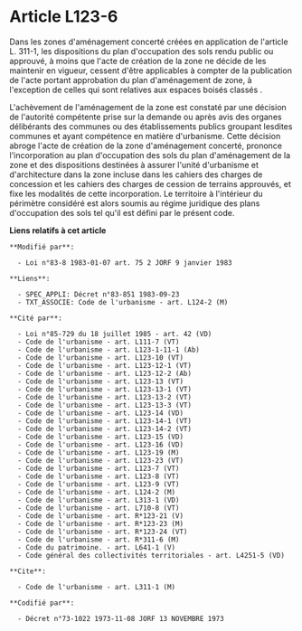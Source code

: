 # Article L123-6

Dans les zones d'aménagement concerté créées en application de l'article L. 311-1, les dispositions du plan d'occupation des
sols rendu public ou approuvé, à moins que l'acte de création de la zone ne décide de les maintenir en vigueur, cessent
d'être applicables à compter  de la publication de l'acte portant approbation du plan d'aménagement de zone, à l'exception de
celles qui sont relatives aux espaces boisés classés .

L'achèvement de l'aménagement de la zone est constaté par une décision de l'autorité compétente prise sur la demande ou après
avis des organes délibérants des communes ou des établissements publics groupant lesdites communes et ayant compétence en
matière d'urbanisme. Cette décision abroge l'acte de création de la zone d'aménagement concerté, prononce l'incorporation au
plan d'occupation des sols du plan d'aménagement de la zone et des dispositions destinées à assurer l'unité d'urbanisme et
d'architecture dans la zone incluse dans les cahiers des charges de concession et les cahiers des charges de cession de
terrains approuvés, et fixe les modalités de cette incorporation. Le territoire à l'intérieur du périmètre considéré est
alors soumis au régime juridique des plans d'occupation des sols tel qu'il est défini par le présent code.

**Liens relatifs à cet article**

	**Modifié par**:

	  - Loi n°83-8 1983-01-07 art. 75 2 JORF 9 janvier 1983

	**Liens**:

	  - SPEC_APPLI: Décret n°83-851 1983-09-23
	  - TXT_ASSOCIE: Code de l'urbanisme - art. L124-2 (M)

	**Cité par**:

	  - Loi n°85-729 du 18 juillet 1985 - art. 42 (VD)
	  - Code de l'urbanisme - art. L111-7 (VT)
	  - Code de l'urbanisme - art. L123-1-11-1 (Ab)
	  - Code de l'urbanisme - art. L123-10 (VT)
	  - Code de l'urbanisme - art. L123-12-1 (VT)
	  - Code de l'urbanisme - art. L123-12-2 (Ab)
	  - Code de l'urbanisme - art. L123-13 (VT)
	  - Code de l'urbanisme - art. L123-13-1 (VT)
	  - Code de l'urbanisme - art. L123-13-2 (VT)
	  - Code de l'urbanisme - art. L123-13-3 (VT)
	  - Code de l'urbanisme - art. L123-14 (VD)
	  - Code de l'urbanisme - art. L123-14-1 (VT)
	  - Code de l'urbanisme - art. L123-14-2 (VT)
	  - Code de l'urbanisme - art. L123-15 (VD)
	  - Code de l'urbanisme - art. L123-16 (VD)
	  - Code de l'urbanisme - art. L123-19 (M)
	  - Code de l'urbanisme - art. L123-23 (VT)
	  - Code de l'urbanisme - art. L123-7 (VT)
	  - Code de l'urbanisme - art. L123-8 (VT)
	  - Code de l'urbanisme - art. L123-9 (VT)
	  - Code de l'urbanisme - art. L124-2 (M)
	  - Code de l'urbanisme - art. L313-1 (VD)
	  - Code de l'urbanisme - art. L710-8 (VT)
	  - Code de l'urbanisme - art. R*123-21 (V)
	  - Code de l'urbanisme - art. R*123-23 (M)
	  - Code de l'urbanisme - art. R*123-24 (VT)
	  - Code de l'urbanisme - art. R*311-6 (M)
	  - Code du patrimoine. - art. L641-1 (V)
	  - Code général des collectivités territoriales - art. L4251-5 (VD)

	**Cite**:

	  - Code de l'urbanisme - art. L311-1 (M)

	**Codifié par**:

	  - Décret n°73-1022 1973-11-08 JORF 13 NOVEMBRE 1973
